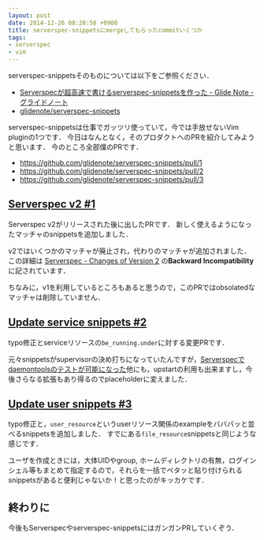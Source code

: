 ```yaml
---
layout: post
date: 2014-12-26 08:28:58 +0900
title: serverspec-snippetsにmergeしてもらったcommitいくつか
tags: 
- serverspec
- vim
---
```

serverspec-snippetsそのものについては以下をご参照ください．

- [Serverspecが超高速で書けるserverspec-snippetsを作った - Glide Note - グライドノート](http://blog.glidenote.com/blog/2014/06/17/serverspec-snippets/)
- [glidenote/serverspec-snippets](https://github.com/glidenote/serverspec-snippets)

serverspec-snippetsは仕事でガッツリ使っていて，今では手放せないVim pluginの1つです．
今日はなんとなく，そのプロダクトへのPRを紹介してみようと思います．
今のところ全部僕のPRです．

- https://github.com/glidenote/serverspec-snippets/pull/1
- https://github.com/glidenote/serverspec-snippets/pull/2
- https://github.com/glidenote/serverspec-snippets/pull/3

## [Serverspec v2 #1](https://github.com/glidenote/serverspec-snippets/pull/1)

Serverspec v2がリリースされた後に出したPRです．
新しく使えるようになったマッチャのsnippetsを追加しました．

v2ではいくつかのマッチャが廃止され，代わりのマッチャが追加されました．
この詳細は [Serverspec - Changes of Version 2](http://serverspec.org/changes-of-v2.html) の**Backward Incompatibility**に記されています．

ちなみに，v1を利用しているところもあると思うので，このPRではobsolatedなマッチャは削除していません．

## [Update service snippets #2](https://github.com/glidenote/serverspec-snippets/pull/2)

typo修正とserviceリソースの`be_running.under`に対する変更PRです．

元々snippetsがsupervisorの決め打ちになっていたんですが，[Serverspecでdaemontoolsのテストが可能になった](/2014/12/25/serverspec-daemontools/)他にも，upstartの利用も出来ますし，今後さらなる拡張もあり得るのでplaceholderに変えました．

## [Update user snippets #3](https://github.com/glidenote/serverspec-snippets/pull/3)

typo修正と，`user_resource`というuserリソース関係のexampleをバババッと並べるsnippetsを追加しました．
すでにある`file_resource`snippetsと同じような感じです．

ユーザを作成ときには，大体UIDやgroup, ホームディレクトリの有無，ログインシェル等もまとめて指定するので，それらを一括でペタッと貼り付けられるsnippetsがあると便利じゃないか！と思ったのがキッカケです．

## 終わりに

今後もServerspecやserverspec-snippetsにはガンガンPRしていくぞう．
